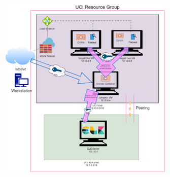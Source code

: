 <!DOCTYPE html>
<html>
<body>
<img src="https://github.com/vivitranhoang/ELK_Stack_Project/raw/master/NetworkDiagram.png" alt="testing testing">
</body>
</html>